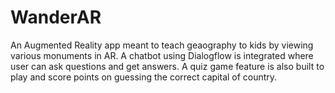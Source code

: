 # WanderAR
An Augmented Reality app meant to teach geaography to kids by viewing various monuments in AR. A chatbot using Dialogflow is integrated where user can ask questions and get answers. A quiz game feature is also built to play and score points on guessing the correct capital of country.
